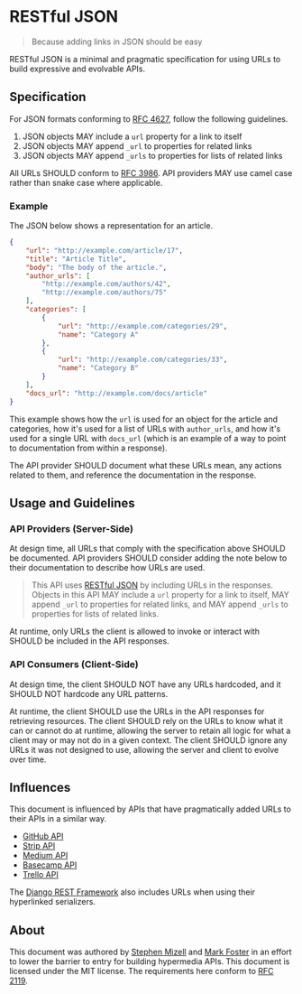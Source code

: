 # RESTful JSON
> Because adding links in JSON should be easy

RESTful JSON is a minimal and pragmatic specification for using URLs to build
expressive and evolvable APIs.

## Specification

For JSON formats conforming to [RFC 4627](https://tools.ietf.org/html/rfc4627),
follow the following guidelines.

1. JSON objects MAY include a `url` property for a link to itself
2. JSON objects MAY append `_url` to properties for related links
3. JSON objects MAY append `_urls` to properties for lists of related links

All URLs SHOULD conform to [RFC 3986](https://tools.ietf.org/html/rfc3986). API
providers MAY use camel case rather than snake case where applicable.

### Example

The JSON below shows a representation for an article.

``` json
{
    "url": "http://example.com/article/17",
    "title": "Article Title",
    "body": "The body of the article.",
    "author_urls": [
        "http://example.com/authors/42",
        "http://example.com/authors/75"
    ],
    "categories": [
        {
            "url": "http://example.com/categories/29",
            "name": "Category A"
        },
        {
            "url": "http://example.com/categories/33",
            "name": "Category B"
        }
    ],
    "docs_url": "http://example.com/docs/article"
}
```

This example shows how the `url` is used for an object for the article and
categories, how it's used for a list of URLs with `author_urls`, and how it's
used for a single URL with `docs_url` (which is an example of a way to point to
documentation from within a response).

The API provider SHOULD document what these URLs mean, any actions related to
them, and reference the documentation in the response.

## Usage and Guidelines

### API Providers (Server-Side)

At design time, all URLs that comply with the specification above SHOULD be
documented. API providers SHOULD consider adding the note below to their
documentation to describe how URLs are used.

> This API uses [RESTful JSON](https://restfuljson.org) by including URLs in the
> responses. Objects in this API MAY include a `url` property for a link to
> itself, MAY append `_url` to properties for related links, and MAY append
> `_urls` to properties for lists of related links.

At runtime, only URLs the client is allowed to invoke or interact with SHOULD be
included in the API responses. 

### API Consumers (Client-Side)

At design time, the client SHOULD NOT have any URLs hardcoded, and it SHOULD NOT
hardcode any URL patterns.

At runtime, the client SHOULD use the URLs in the API responses for retrieving
resources. The client SHOULD rely on the URLs to know what it can or cannot do
at runtime, allowing the server to retain all logic for what a client may or may
not do in a given context. The client SHOULD ignore any URLs it was not designed
to use, allowing the server and client to evolve over time.

## Influences

This document is influenced by APIs that have pragmatically added URLs to their
APIs in a similar way.

- [GitHub API](https://developer.github.com/v3/)
- [Strip API](https://stripe.com/docs/api)
- [Medium API](https://github.com/Medium/medium-api-docs)
- [Basecamp API](https://github.com/basecamp/bc3-api)
- [Trello API](https://developers.trello.com/advanced-reference)

The [Django REST Framework](http://www.django-rest-framework.org) also includes
URLs when using their hyperlinked serializers.

## About

This document was authored
by [Stephen Mizell](https://twitter.com/Stephen_Mizell)
and [Mark Foster](https://twitter.com/fosrias) in an effort to lower the barrier
to entry for building hypermedia APIs. This document is licensed under the MIT
license. The requirements here conform
to [RFC 2119](https://www.ietf.org/rfc/rfc2119.txt).
